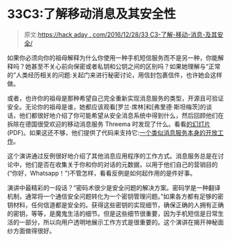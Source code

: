 # 33C3:了解移动消息及其安全性

> 原文:[https://hack aday . com/2016/12/28/33 C3-了解-移动-消息-及其安全/](https://hackaday.com/2016/12/28/33c3-understanding-mobile-messaging-and-its-security/)

如果你必须向你的祖母解释为什么你使用一种手机短信服务而不是另一种，你能解释吗？她甚至不关心前向保密或者私钥和公钥之间的区别吗？如果她理解与“正常的”人类经历相关的问题:关起门来进行秘密讨论，用信封包裹信件，也许她会这样做。

或者，也许你的祖母是那种希望自己完全重新实现消息服务的类型，开源且可验证安全。无论你的祖母是谁，她都应该观看[罗兰·席林]和[弗里德·斯坦梅茨]的谈话，他们都很好地介绍了你可能希望从安全消息系统中得到什么，然后回顾他们在拆除在德国很受欢迎的移动消息服务 Threema 时发现了什么。看看[的幻灯片](https://fahrplan.events.ccc.de/congress/2016/Fahrplan/system/event_attachments/attachments/000/003/121/original/slides.pdf) (PDF)。如果这还不够，他们提供了代码来支持它:[一个类似消息服务本身的开放工作](https://github.com/o3ma)。

这个演讲通过反例很好地介绍了其他消息应用程序的工作方式。消息服务总是在讨论中，他们是否在收集关于你和你的对话的元数据，以用于他们自己的营销目的(“你好，Whatsapp！”)不管怎样，看看反例是如何起作用的是件好事。

演讲中最精彩的一段话？“密码术很少是安全问题的解决方案。密码学是一种翻译机制，通常将一个通信安全问题转化为一个密钥管理问题。”如果各方都有足够的密钥材料，任何信道都是安全的。获得这些密钥的实现细节，确保正确的人拥有正确的密钥，等等，是魔鬼生活的细节。但是这些细节很重要，因为手机短信是日常生活的一部分，所以向用户透明地展示工作方式是很重要的。这个演讲在揭开神秘面纱方面做得很好。